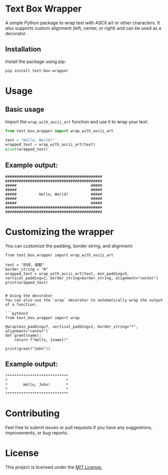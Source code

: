 # Text Box Wrapper

A simple Python package to wrap text with ASCII art or other characters. It also supports custom alignment (left, center, or right) and can be used as a decorator.

## Installation

Install the package using pip:

```bash
pip install text-box-wrapper
```

# Usage
## Basic usage
Import the `wrap_with_ascii_art` function and use it to wrap your text:
```python
from text_box_wrapper import wrap_with_ascii_art

text = "Hello, World!"
wrapped_text = wrap_with_ascii_art(text)
print(wrapped_text)

```
## Example output:

```
###########################################
###########################################
#####                                 #####
#####                                 #####
#####          Hello, World!          #####
#####                                 #####
#####                                 #####
###########################################
###########################################
```

# Customizing the wrapper
You can customize the padding, border string, 
and alignment:
```
from text_box_wrapper import wrap_with_ascii_art

text = "你好，成都"
border_string = "#"
wrapped_text = wrap_with_ascii_art(text, min_padding=5, vertical_padding=2, border_string=border_string, alignment="center")
print(wrapped_text)


# Using the decorator
You can also use the `wrap` decorator to automatically wrap the output of a function:

```python3
from text_box_wrapper import wrap

@wrap(min_padding=7, vertical_padding=1, border_string="*", alignment="center")
def greet(name):
    return f"Hello, {name}!"

print(greet("John"))

```

## Example output:

```
****************************
*                          *
*       Hello, John!       *
*                          *
****************************

```

# Contributing
Feel free to submit issues or pull requests if you have any suggestions, improvements, or bug reports.

# License

This project is licensed under the [MIT License.](LICENSE)

